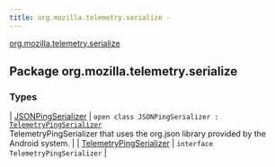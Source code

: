 ```yaml
---
title: org.mozilla.telemetry.serialize - 
---
```


[org.mozilla.telemetry.serialize](./index.html)

## Package org.mozilla.telemetry.serialize

### Types

| [JSONPingSerializer](-j-s-o-n-ping-serializer/index.html) | `open class JSONPingSerializer : `[`TelemetryPingSerializer`](-telemetry-ping-serializer/index.html)<br>TelemetryPingSerializer that uses the org.json library provided by the Android system. |
| [TelemetryPingSerializer](-telemetry-ping-serializer/index.html) | `interface TelemetryPingSerializer` |

